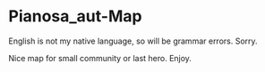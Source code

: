 # Pianosa_aut-Map

English is not my native language, so will be grammar errors. Sorry.

Nice map for small community or last hero.
Enjoy.
